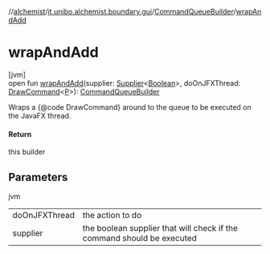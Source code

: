 //[alchemist](../../../index.md)/[it.unibo.alchemist.boundary.gui](../index.md)/[CommandQueueBuilder](index.md)/[wrapAndAdd](wrap-and-add.md)

# wrapAndAdd

[jvm]\
open fun [wrapAndAdd](wrap-and-add.md)(supplier: [Supplier](https://docs.oracle.com/javase/8/docs/api/java/util/function/Supplier.html)<[Boolean](https://docs.oracle.com/javase/8/docs/api/java/lang/Boolean.html)>, doOnJFXThread: [DrawCommand](../../it.unibo.alchemist.boundary.interfaces/-draw-command/index.md)<[P](../../it.unibo.alchemist.boundary.monitor/-f-x-step-monitor/index.md)>): [CommandQueueBuilder](index.md)

Wraps a {@code DrawCommand} around to the queue to be executed on the JavaFX thread.

#### Return

this builder

## Parameters

jvm

| | |
|---|---|
| doOnJFXThread | the action to do |
| supplier | the boolean supplier that will check if the command should be executed |
